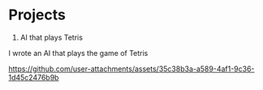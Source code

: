 # Projects
1) AI that plays Tetris
 
I wrote an AI that plays the game of Tetris

https://github.com/user-attachments/assets/35c38b3a-a589-4af1-9c36-1d45c2476b9b

